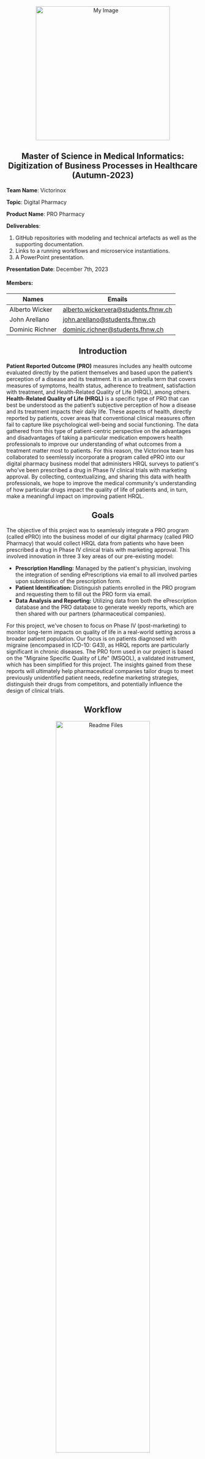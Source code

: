 <div align="center">
    <img src="Processes/Process%202%20(images)/PRO.png" alt="My Image" width="350" height="350">
</div>

## <div align="center"> Master of Science in Medical Informatics: Digitization of Business Processes in Healthcare (Autumn-2023) </div>

**Team Name**: Victorinox

**Topic**: Digital Pharmacy

**Product Name**: PRO Pharmacy

**Deliverables**: 
1) GitHub repositories with modeling and technical artefacts as well as the supporting documentation.
2) Links to a running workflows and microservice instantiations.
3) A PowerPoint presentation.

**Presentation Date**: December 7th, 2023

#### Members:

| **Names**         | **Emails**                          |
|-------------------|-------------------------------------|
| Alberto Wicker    | alberto.wickervera@students.fhnw.ch |
| John Arellano     | john.arellano@students.fhnw.ch      |
| Dominic Richner   | dominic.richner@students.fhnw.ch    |

## <div align="center"> Introduction </div>

**Patient Reported Outcome (PRO)** measures includes any health outcome evaluated directly by the patient themselves and based upon the patient’s perception of a disease and its treatment. It is an umbrella term that covers measures of symptoms, health status, adherence to treatment, satisfaction with treatment, and Health-Related Quality of Life (HRQL), among others. **Health-Related Quality of Life (HRQL)** is a specific type of PRO that can best be understood as the patient’s subjective perception of how a disease and its treatment impacts their daily life. These aspects of health, directly reported by patients, cover areas that conventional clinical measures often fail to capture like psychological well-being and social functioning. The data gathered from this type of patient-centric perspective on the advantages and disadvantages of taking a particular medication empowers health professionals to improve our understanding of what outcomes from a treatment matter most to patients. For this reason, the Victorinox team has collaborated to seemlessly incorporate a program called ePRO into our digital pharmacy business model that administers HRQL surveys to patient's who've been prescribed a drug in Phase IV clinical trials with marketing approval. By collecting, contextualizing, and sharing this data with health professionals, we hope to improve the medical community's understanding of how particular drugs impact the quality of life of patients and, in turn, make a meaningful impact on improving patient HRQL. 

## <div align="center"> Goals </div>

The objective of this project was to seamlessly integrate a PRO program (called ePRO) into the business model of our digital pharmacy (called PRO Pharmacy) that would collect HRQL data from patients who have been prescribed a drug in Phase IV clinical trials with marketing approval. This involved innovation in three 3 key areas of our pre-existing model:

- **Prescription Handling:** Managed by the patient's physician, involving the integration of sending ePrescriptions via email to all involved parties upon submission of the prescription form.
- **Patient Identification:** Distinguish patients enrolled in the PRO program and requesting them to fill out the PRO form via email.
- **Data Analysis and Reporting:** Utilizing data from both the ePrescription database and the PRO database to generate weekly reports, which are then shared with our partners (pharmaceutical companies).

For this project, we've chosen to focus on Phase IV (post-marketing) to monitor long-term impacts on quality of life in a real-world setting across a broader patient population. Our focus is on patients diagnosed with migraine (encompased in ICD-10: G43), as HRQL reports are particularly significant in chronic diseases. The PRO form used in our project is based on the "Migraine Specific Quality of Life" (MSQOL), a validated instrument, which has been simplified for this project. The insights gained from these reports will ultimately help pharmaceutical companies tailor drugs to meet previously unidentified patient needs, redefine marketing strategies, distinguish their drugs from competitors, and potentially influence the design of clinical trials.

## <div align="center"> Workflow </div>

<div align="center">
    <img src="Processes/Process%202%20(images)/PRO%20Pharmacy%20Workflow.png" alt="Readme Files" style="width: 70%;">
</div>

## <div align="center"> Main Elements </div>

#### <div align="center"> Summary of Elements </div>

🔴 ADD A COMPREHENSIVE TEXT DESCRIBING  FORMS, GOOGLE SHEETS AND APPS SCRIPT (JAVAS) (✅)🔴

#### <div align="center"> Apps Scripts </div>

**ePrescription** (Doc, QR, Emails)
**Triggered upon form submission**. Creates a Google Doc for each ePrescription Form submission, it includes relevant details for the patient's prescription. The document is shared via a URL to generate a QR code. This QR code contains the prescription Document, and  is emailed to the patient, physician, and a PRO Pharmacy. Finally, the QR code is inserted into the ePrescription Form (Responses) Sheet for record-keeping. The final step is a cleanup process where the prescription document is sent to the trash and expires on 30 days.
- link: https://script.google.com/u/0/home/projects/1VzjttMBquePwKhkX1ZhEvc_Y6TTLFy3YXdQ3eRqG2LVxo7UGkxsF99BK/edit

**ePRO**  (colab VIZ script)
**Triggered by form submissions**, adds longitude and latitude to column 14 and 15 respectively  to the ePRO (Responses) Sheet. For each form submission, it combines street, zip, and city to obtain latitude and longitude, which are then added to the respective columns in the sheet. The script manages  addresses in Switzerland and handles errors when the script does not return a result.
- link: https://script.google.com/u/0/home/projects/1YEapO_Fc2_eZS1A2NrFAhlawmzkorGyFHZmKq-hdlaPc2TExKN3PMHVY/edit

## <div align="center"> Process 1 (in-depth): Prescription Verification & PRO Enrollment </div>

The process starts with a google form which is filled out by the doctor with information on the doctor, patient, the perscription and PRO enrollment and furthermore a QR Code is generated and sent via email. 

<div align="center">

![Readme Files](2.1_P1-makeScenario.png)
    
</div>

In the make scenario the google sheet ePrescription Form (Responses) is watched for new rows. Furthermore a request via the HTTP POST method is made with a json request content (): 

{
"variables":{

"timestamp":{
"value":"{{4.`0`}}",
"type":"String"},

"doctorEmail":{
"value":"{{4.`1`}}",
"type":"String"},

"medLicenseNr":{
"value":"{{4.`3`}}",
"type":"String"},

"physician":{
"value":"{{4.`2`}}",
"type":"String"},

"patientName":{
"value":"{{4.`4`}}",
"type":"String"},

"dateOfBirth":{
"value":"{{4.`5`}}",
"type":"String"},

"healthInsuranceDetails":{
"value":"{{4.`6`}}",
"type":"String"},

"dateOfPrescription":{
"value":"{{4.`7`}}",
"type":"String"},

"medicationPrescribed":{
"value":"{{4.`8`}}",
"type":"String"},

"quantityToDispense":{
"value":"{{4.`9`}}",
"type":"String"},

"directionsForUse":{
"value":"{{4.`10`}}",
"type":"String"},

"diagnosisICD10":{
"value":"{{4.`11`}}",
"type":"String"},

"descriptionOfDiagnosis":{
"value":"{{4.`12`}}",
"type":"String"},

"allergiesAndMedInteractions":{
"value":"{{4.`13`}}",
"type":"String"},

"patientEmail":{
"value":"{{4.`14`}}",
"type":"String"},

"enrollment":{
"value":"{{4.`15`}}",
"type":"String"}


}
}

<div align="center">

![Readme Files](2.2_P1-BPMN-diag.png)
    
</div>

In camunda the form ids are defined and used in the aforementioned json and the corresponding value is selected in make. The gate checks the condition verfy equals true or false, this is processed by a user task and is followed by the user taks dispense medication.

<div align="center">

![Readme Files](2.3_P1-webhook-Dispense-Confirmation.png)
    
</div>

The make scenario with the weebhok and send email modules are scheduled for immediate (as soon as data arrives) and therefore does not need to be run immediately. A medication dispensation email will be sent from teamvictorinoxoutlook.com account with the follwoing text:
<<Dear Customer, the medication you orderd has been dispensed. Thank you for choosing our pharmacy. Your Victorinox team.
>>

An email is sent to people with PRO enrollment conaining a link to the form. The router determines which service task is calling and routes to the corresponding email sending module.

1. deploy camunda model
2. doctor fills out the patient form
3. run scanrio 1 (google sheets) -> HTTP POST method API call sends a json object to camunda
   a)Task list
   b)satrt process
   c)chose process
   d)start
a)-d) is done automatically

the form then needs to be claimed and the veryfy check box needs to be selected by the pharmacy employee manually.

## <div align="center"> Process 2 (in-depth): Analysis & Report Generation </div>

<div align="center">
    <img src="Processes/Process%202%20(images)/P2_BPMN.png" alt="P2 BPMN" style="width: 70%;">
</div>

## First Element: Timer Start Event (Weekly Report)
The process begins with a Timer Start Event set in the BPMN diagram (Camunda Platform 7). This timer, configured as a "Duration" type, initiates the process every 10 seconds for demonstration. Ideally, in real-life applications, this process would start weekly, every Monday morning, to generate the report.

<div align="center">
    <img src="Processes/Process%202%20(images)/P2_timer_start_event.png" alt="P2 Timer Start Event" style="width: 20%;">
</div>

## Second Element: Service Task (Generate and send report to senior)
The primary objective of this task is to generate a PDF report, which is then dispatched to our partners. It involves two connector inputs: the first with an assignment type of "String or Expression" and a value of GET, and the second, also a "String or Expression," containing the tunneling link for our PRO Pharmacy REST API (Python Flask) developed in Deepnote.

<div align="center">
    <img src="Processes/Process%202%20(images)/P2_generate_report.png" alt="P2 Generate Report" style="width: 20%;">
</div>

## PRO Pharmacy REST API (Python Flask)

<div align="center">
    <img src="Processes/Process%202%20(images)/deepnote.png" alt="Deepnote" style="width: 40%;">
</div>

The REST API developed in Deepnote's Python environment is designed to analyze ePrescription and ePRO data from Google Sheets, focusing on migraine medication prescriptions and patient quality of life metrics. 

**Key Features:**

- **Flask Web Application Setup**: A Flask app is established to serve as the interface of the system.
- **Data Loading from Google Sheets**: The code accesses our databases (ePrescription and ePRO Responses) using Gspread and OAuth2Client with a JSON file (API key credential) generated in Google Cloud Platform.
- **Data Analysis**: This involves creating visualizations, which are then saved as PNG files. These visualizations include Daily Prescriptions (line plot), Prescriptions per Medication (bar chart), Age Distribution of Patients (histogram), Improvements in Migraines (histogram), and Geographical Distribution (bar chart) and a map of Switzerland (using longitude and latitude from the ePRO Responses dataset and .shp/.shx  images downloaded from DIVA-GIS https://diva-gis.org/gdata).
- **Report Generation using FPDF**: All saved PNG visualizations are compiled into a PDF. The title of the report is customized using datetime, and graphs are displayed over two pages.
- **Email Functionality with SendGrid (Cloud-Based Email Service)**: An API key is generated using SendGrid, enabling the sending of personalized emails with the attached PDF report for review by a senior at PRO Pharmacy before forwarding to our partners.

**The notebook is configured to run as a server using Flask, making the application accessible over the web.**

**Notebook Access**: [Flask.ipynb](REST%20API%20(Python%20Flask)/PRO/Flask.ipynb)

## Third Element: User Task (Report validation by senior)
This step is designated as a User Task because it requires a review by a senior member at PRO Pharmacy. The email generated in the previous Service Task, with the attached PDF report, is reviewed by a senior member who may add additional remarks before dispatching it to our partners.

<div align="center">
    <img src="Processes/Process%202%20(images)/P2_validate_report.png" alt="P2 Validate Report" style="width: 20%;">
</div>

<div align="center">
    <img src="Processes/Process%202%20(images)/P2_mail.png" alt="P2 Mail" style="width: 80%;">
</div>

## Fourth Element: End Event

The process concludes with the sending of the email to our pharmaceutical partners, marking the end of the second process.

<div align="center">
    <img src="Processes/Process%202%20(images)/P2_send_report.png" alt="P2 Send Report" style="width: 20%;">
</div>

## <div align="center"> References (APA-7): </div>

European Medicines Agency. (2005). Reflection paper on the regulatory guidance for the use of health-related quality of life (HRQL) measures in the evaluation of medicinal products. Retrieved from [https://www.ema.europa.eu/en/documents/scientific-guideline/reflection-paper-regulatory-guidance-use-health-related-quality-life-hrql-measures-evaluation_en.pdf](https://www.ema.europa.eu/en/documents/scientific-guideline/reflection-paper-regulatory-guidance-use-health-related-quality-life-hrql-measures-evaluation_en.pdf)

## <div align="center"> Acknowledgments </div>

Special thanks to Charuta Pande for her invaluable guidance and patience throughout this project. Her expertise was crucial in meticulously shaping and refining our project vision.

We also extend our gratitude to Andreas Martin for providing us with the essential tools necessary to advance our project. His support played a significant role in our progress and success.

